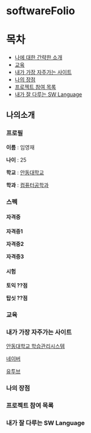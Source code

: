 # softwareFolio

# 목차

* [나에 대한 간략한 소개](https://github.com/SWLimYoungJae/softwareFolio/blob/main/README.md#%EB%82%98%EC%9D%98%EC%86%8C%EA%B0%9C)
* [교육](https://github.com/SWLimYoungJae/softwareFolio/blob/main/README.md#%EA%B5%90%EC%9C%A1-1)
* [내가 가장 자주가는 사이트](https://github.com/SWLimYoungJae/softwareFolio/blob/main/README.md#%EB%82%B4%EA%B0%80-%EA%B0%80%EC%9E%A5-%EC%9E%90%EC%A3%BC%EA%B0%80%EB%8A%94-%EC%82%AC%EC%9D%B4%ED%8A%B8-1)
* [나의 장점](https://github.com/SWLimYoungJae/softwareFolio/blob/main/README.md#%EB%82%98%EC%9D%98-%EC%9E%A5%EC%A0%90-1)
* [프로젝트 참여 목록](https://github.com/SWLimYoungJae/softwareFolio/blob/main/README.md#%ED%94%84%EB%A1%9C%EC%A0%9D%ED%8A%B8-%EC%B0%B8%EC%97%AC-%EB%AA%A9%EB%A1%9D-1)
* [내가 잘 다루는 SW Language](https://github.com/SWLimYoungJae/softwareFolio/blob/main/README.md#%EB%82%B4%EA%B0%80-%EC%9E%98-%EB%8B%A4%EB%A3%A8%EB%8A%94-sw-language-1)



## 나의소개

### 프로필

**이름** : 임영재

**나이** : 25

**학교** : [안동대학교][identifier]

[identifier]:http://www.anu.ac.kr

**학과** : [컴퓨터공학과][identifier]

[identifier]:https://comeng.andong.ac.kr/


### 스펙

#### 자격증

**자격증1**

**자격증2**

**자격증3**

#### 시험

**토익 ??점**

**탑싯 ??점**


### 교육

### 내가 가장 자주가는 사이트

[안동대학교 학습관리시스템][identifier]

[identifier]:http://www.anu.ac.kr

[네이버][identifier]

[identifier]:https://naver.com/

[유투브][identifier]

[identifier]:https://youtube.com/


### 나의 장점



### 프로젝트 참여 목록

### 내가 잘 다루는 SW Language
